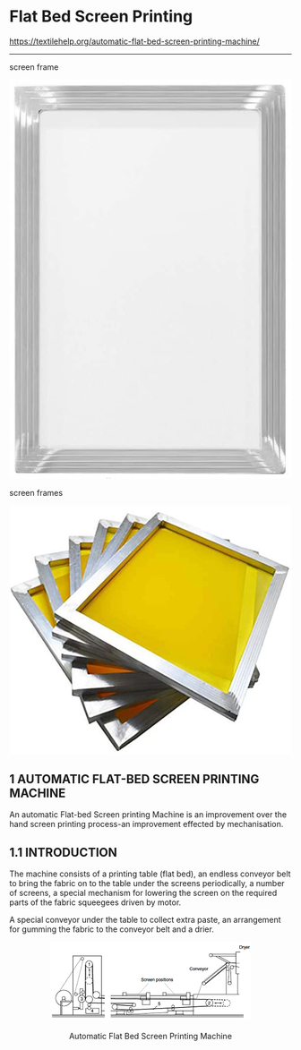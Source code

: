 # Flat Bed Screen Printing

https://textilehelp.org/automatic-flat-bed-screen-printing-machine/

****************************

screen frame

![screen frame](pix/screen-frame.png)

screen frames

![screem frames](pix/screen-frames.png)

## 1 AUTOMATIC FLAT-BED SCREEN PRINTING MACHINE

An automatic Flat-bed Screen printing Machine is an improvement over the hand screen 
printing process-an improvement effected by mechanisation.

## 1.1 INTRODUCTION
The machine consists of a printing table (flat bed), an endless conveyor belt to bring the 
fabric on to the table under the screens periodically, a number of screens, a special 
mechanism for lowering the screen on the required parts of the fabric squeegees driven by motor.

A special conveyor under the table to collect extra paste, an arrangement for gumming the 
fabric to the conveyor belt and a drier.

<div align=center>
<img src="pix/download-1.png" width="359" height="140" />
</div>
<center>
<br>Automatic Flat Bed Screen Printing Machine
</center>

